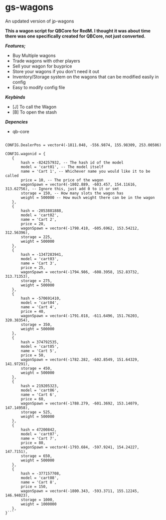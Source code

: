 # gs-wagons
 An updated version of jp-wagons

**This a wagon script for QBCore for RedM. I thought it was about time there was one specifically created for QBCore, not just converted.**

**_Features;_**
- Buy Multiple wagons
- Trade wagons with other players
- Sell your wagon for buyprice
- Store your wagons if you don't need it out
- Inventory/Storage system on the wagons that can be modified easily in config
- Easy to modify config file


**_Keybinds_**
- [J] To call the Wagon
- [B] To open the stash


**_Depencies_**
- qb-core

 
 ```CONFIG = {}

CONFIG.DealerPos = vector4(-1811.048, -556.9874, 155.98309, 253.00506)

CONFIG.wagonid = {
    {
        hash = -824257932, -- The hash id of the model
        model = 'cart01', -- The model itself
        name = 'Cart 1', -- Whichever name you would like it to be called
        price = 10, -- The price of the wagon
        wagonSpawn = vector4(-1802.889, -603.457, 154.11616, 313.62756), -- Ignore this, just add 0 to it or smt
        storage = 150, -- How many slots the wagon has
        weight = 500000 -- How much weight there can be in the wagon
    },
    {
        hash = -2053881888, 
        model = 'cart02', 
        name = 'Cart 2', 
        price = 20,
        wagonSpawn = vector4(-1798.418, -605.6962, 153.54212, 312.56396),
        storage = 225,
        weight = 500000
    },
    {
        hash = -1347283941, 
        model = 'cart03', 
        name = 'Cart 3', 
        price = 25,
        wagonSpawn = vector4(-1794.986, -608.3958, 152.83732, 313.71353),
        storage = 275,
        weight = 500000
    },
    {
        hash = -570691410, 
        model = 'cart04', 
        name = 'Cart 4', 
        price = 40,
        wagonSpawn = vector4(-1791.018, -611.6496, 151.76203, 320.38354),
        storage = 350,
        weight = 500000
    },
    {
        hash = 374792535, 
        model = 'cart05', 
        name = 'Cart 5', 
        price = 50,
        wagonSpawn = vector4(-1782.282, -602.8549, 151.64329, 141.97291),
        storage = 450,
        weight = 500000
    },
    {
        hash = 219205323, 
        model = 'cart06', 
        name = 'Cart 6', 
        price = 60,
        wagonSpawn = vector4(-1788.279, -601.3692, 153.14079, 147.14958),
        storage = 525,
        weight = 500000
    },
    {
        hash = 47200842, 
        model = 'cart07', 
        name = 'Cart 7', 
        price = 80,
        wagonSpawn = vector4(-1793.684, -597.9241, 154.24227, 147.7151),
        storage = 650,
        weight = 500000
    },
    {
        hash = -377157708, 
        model = 'cart08', 
        name = 'Cart 8', 
        price = 150,
        wagonSpawn = vector4(-1800.343, -593.3711, 155.12245, 146.94023),
        storage = 1000,
        weight = 1000000
    },
}```
